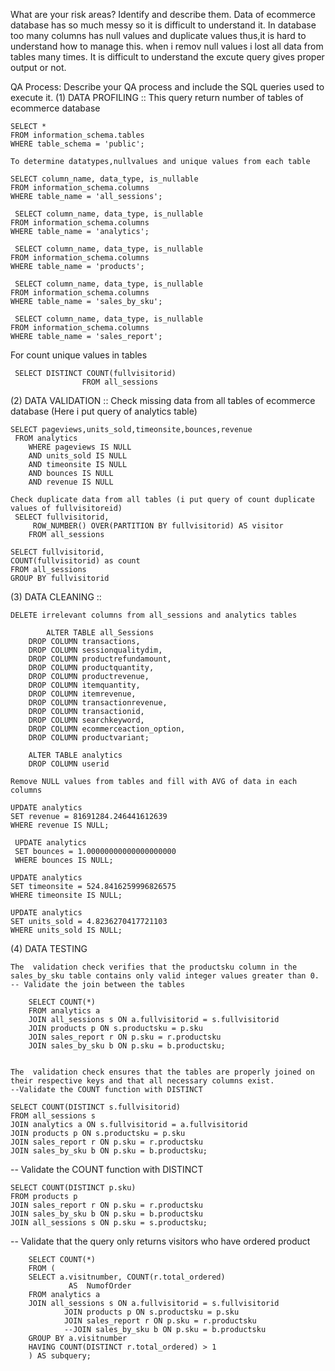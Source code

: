 What are your risk areas? Identify and describe them.
Data of ecommerce database has so much messy so it is difficult to understand it.
In database too many columns has null values and duplicate values thus,it is hard to understand how to manage this.
when i remov null values i lost all data from tables many times.
 It is difficult to understand the excute query gives proper output or not.


QA Process:
Describe your QA process and include the SQL queries used to execute it.
(1) DATA PROFILING :: 
    This query return number of tables of ecommerce database

    SELECT *
    FROM information_schema.tables
    WHERE table_schema = 'public';

    To determine datatypes,nullvalues and unique values from each table

    SELECT column_name, data_type, is_nullable
    FROM information_schema.columns
    WHERE table_name = 'all_sessions';

     SELECT column_name, data_type, is_nullable
    FROM information_schema.columns
    WHERE table_name = 'analytics';

     SELECT column_name, data_type, is_nullable
    FROM information_schema.columns
    WHERE table_name = 'products';

     SELECT column_name, data_type, is_nullable
    FROM information_schema.columns
    WHERE table_name = 'sales_by_sku';

     SELECT column_name, data_type, is_nullable
    FROM information_schema.columns
    WHERE table_name = 'sales_report';

 For count unique values in tables
    
     SELECT DISTINCT COUNT(fullvisitorid)
                    FROM all_sessions

(2) DATA VALIDATION ::
    Check missing data from all tables of ecommerce database (Here i put query of analytics table)

    SELECT pageviews,units_sold,timeonsite,bounces,revenue
     FROM analytics
        WHERE pageviews IS NULL
        AND units_sold IS NULL 
		AND timeonsite IS NULL
		AND bounces IS NULL
		AND revenue IS NULL

    Check duplicate data from all tables (i put query of count duplicate values of fullvisitoreid)
     SELECT fullvisitorid,
         ROW_NUMBER() OVER(PARTITION BY fullvisitorid) AS visitor
        FROM all_sessions

    SELECT fullvisitorid,
    COUNT(fullvisitorid) as count
    FROM all_sessions
    GROUP BY fullvisitorid

(3) DATA CLEANING ::

    DELETE irrelevant columns from all_sessions and analytics tables

            ALTER TABLE all_Sessions 
        DROP COLUMN transactions,
        DROP COLUMN sessionqualitydim,
        DROP COLUMN productrefundamount,
        DROP COLUMN productquantity,
        DROP COLUMN productrevenue,
        DROP COLUMN itemquantity,
        DROP COLUMN itemrevenue,
        DROP COLUMN transactionrevenue,
        DROP COLUMN transactionid,
        DROP COLUMN searchkeyword,
        DROP COLUMN ecommerceaction_option,
        DROP COLUMN productvariant;

        ALTER TABLE analytics 
        DROP COLUMN userid

    Remove NULL values from tables and fill with AVG of data in each columns

    UPDATE analytics
    SET revenue = 81691284.246441612639
    WHERE revenue IS NULL;

     UPDATE analytics
     SET bounces = 1.00000000000000000000
     WHERE bounces IS NULL;

    UPDATE analytics
    SET timeonsite = 524.8416259996826575
    WHERE timeonsite IS NULL;

    UPDATE analytics
    SET units_sold = 4.8236270417721103
    WHERE units_sold IS NULL;


(4) DATA TESTING

    The  validation check verifies that the productsku column in the sales_by_sku table contains only valid integer values greater than 0.
    -- Validate the join between the tables

        SELECT COUNT(*)
        FROM analytics a
        JOIN all_sessions s ON a.fullvisitorid = s.fullvisitorid
        JOIN products p ON s.productsku = p.sku
        JOIN sales_report r ON p.sku = r.productsku
        JOIN sales_by_sku b ON p.sku = b.productsku;


    The  validation check ensures that the tables are properly joined on their respective keys and that all necessary columns exist.
    --Validate the COUNT function with DISTINCT

    SELECT COUNT(DISTINCT s.fullvisitorid)
    FROM all_sessions s
    JOIN analytics a ON s.fullvisitorid = a.fullvisitorid
    JOIN products p ON s.productsku = p.sku
    JOIN sales_report r ON p.sku = r.productsku
    JOIN sales_by_sku b ON p.sku = b.productsku;

-- Validate the COUNT function with DISTINCT

    SELECT COUNT(DISTINCT p.sku)
    FROM products p
    JOIN sales_report r ON p.sku = r.productsku
    JOIN sales_by_sku b ON p.sku = b.productsku
    JOIN all_sessions s ON p.sku = s.productsku;



-- Validate that the query only returns visitors who have ordered product


        SELECT COUNT(*)
        FROM (
        SELECT a.visitnumber, COUNT(r.total_ordered)
                 AS  NumofOrder
        FROM analytics a
        JOIN all_sessions s ON a.fullvisitorid = s.fullvisitorid
                JOIN products p ON s.productsku = p.sku
                JOIN sales_report r ON p.sku = r.productsku
                --JOIN sales_by_sku b ON p.sku = b.productsku
        GROUP BY a.visitnumber
        HAVING COUNT(DISTINCT r.total_ordered) > 1
        ) AS subquery;






   

